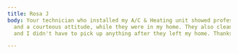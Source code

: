 ```yaml
---
title: Rosa J
body: Your technician who installed my A/C & Heating unit showed professional efficiency
  and a courteous attitude, while they were in my home. They also cleaned up everything
  and I didn't have to pick up anything after they left my home. Thanks Spectrum!!!!

---
```

